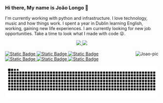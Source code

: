 ### Hi there, My name is João Longo 👋
I'm currently working with python and infrastructure. I love technology, music and how things work. I spent a year in Dublin learning English, working, gaining new life experiences. I am currently looking for new job opportunities. Take a time to look what I made with code 😜.

<div align="center">
  <a href="https://github.com/JoaoVictorLong">
  <img height="180em" src="https://github-readme-stats.vercel.app/api?username=JoaoVictorLong&show_icons=true&theme=dracula&include_all_commits=true&count_private=true"/>
  <img height="180em" src="https://github-readme-stats.vercel.app/api/top-langs/?username=JoaoVictorLong&layout=compact&langs_count=7&theme=dracula"/>
</div>
<div style="display: inline_block"><br>
  <img alt="Static Badge" src="https://img.shields.io/badge/Terraform-black?logo=terraform">
  <img alt="Static Badge" src="https://img.shields.io/badge/Python-black?logo=linux">
  <img alt="Static Badge" src="https://img.shields.io/badge/Python-black?logo=python">
  <img align="right" alt="Joao-pic" src="https://cdn.discordapp.com/attachments/948796550459568128/984150884130902026/1-3.gif">
</div>
 
<div> 
  <img alt="Static Badge" src="https://img.shields.io/badge/Porfile-black?logo=instagram">
  <img alt="Static Badge" href='mailto:joao.vitor.longo@hotmail.com' src="https://img.shields.io/badge/send--email-black?logo=minutemailer">
  <img alt="Static Badge" href='https://www.linkedin.com/in/joaovictorlong/'src="https://img.shields.io/badge/Profile-black?logo=linkedin">
  
  ![Snake animation](https://github.com/JoaoVictorLong/JoaoVictorLong/blob/output/github-snake.svg)
 
</div>